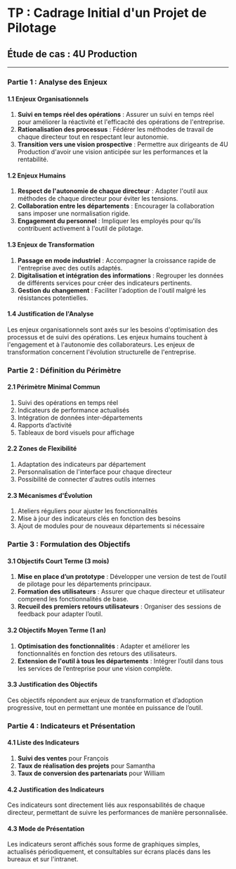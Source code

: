 # TP : Cadrage Initial d'un Projet de Pilotage

## Étude de cas : 4U Production

---

### Partie 1 : Analyse des Enjeux

#### 1.1 Enjeux Organisationnels

1. **Suivi en temps réel des opérations** : Assurer un suivi en temps réel pour améliorer la réactivité et l'efficacité des opérations de l'entreprise.
2. **Rationalisation des processus** : Fédérer les méthodes de travail de chaque directeur tout en respectant leur autonomie.
3. **Transition vers une vision prospective** : Permettre aux dirigeants de 4U Production d'avoir une vision anticipée sur les performances et la rentabilité.

#### 1.2 Enjeux Humains

1. **Respect de l'autonomie de chaque directeur** : Adapter l'outil aux méthodes de chaque directeur pour éviter les tensions.
2. **Collaboration entre les départements** : Encourager la collaboration sans imposer une normalisation rigide.
3. **Engagement du personnel** : Impliquer les employés pour qu'ils contribuent activement à l'outil de pilotage.

#### 1.3 Enjeux de Transformation

1. **Passage en mode industriel** : Accompagner la croissance rapide de l'entreprise avec des outils adaptés.
2. **Digitalisation et intégration des informations** : Regrouper les données de différents services pour créer des indicateurs pertinents.
3. **Gestion du changement** : Faciliter l'adoption de l'outil malgré les résistances potentielles.

#### 1.4 Justification de l'Analyse

Les enjeux organisationnels sont axés sur les besoins d'optimisation des processus et de suivi des opérations. Les enjeux humains touchent à l'engagement et à l'autonomie des collaborateurs. Les enjeux de transformation concernent l'évolution structurelle de l'entreprise.

### Partie 2 : Définition du Périmètre

#### 2.1 Périmètre Minimal Commun

1. Suivi des opérations en temps réel
2. Indicateurs de performance actualisés
3. Intégration de données inter-départements
4. Rapports d’activité
5. Tableaux de bord visuels pour affichage

#### 2.2 Zones de Flexibilité

1. Adaptation des indicateurs par département
2. Personnalisation de l'interface pour chaque directeur
3. Possibilité de connecter d'autres outils internes

#### 2.3 Mécanismes d'Évolution

1. Ateliers réguliers pour ajuster les fonctionnalités
2. Mise à jour des indicateurs clés en fonction des besoins
3. Ajout de modules pour de nouveaux départements si nécessaire

### Partie 3 : Formulation des Objectifs

#### 3.1 Objectifs Court Terme (3 mois)

1. **Mise en place d’un prototype** : Développer une version de test de l’outil de pilotage pour les départements principaux.
2. **Formation des utilisateurs** : Assurer que chaque directeur et utilisateur comprend les fonctionnalités de base.
3. **Recueil des premiers retours utilisateurs** : Organiser des sessions de feedback pour adapter l’outil.

#### 3.2 Objectifs Moyen Terme (1 an)

1. **Optimisation des fonctionnalités** : Adapter et améliorer les fonctionnalités en fonction des retours des utilisateurs.
2. **Extension de l'outil à tous les départements** : Intégrer l’outil dans tous les services de l’entreprise pour une vision complète.

#### 3.3 Justification des Objectifs

Ces objectifs répondent aux enjeux de transformation et d’adoption progressive, tout en permettant une montée en puissance de l’outil.

### Partie 4 : Indicateurs et Présentation

#### 4.1 Liste des Indicateurs

1. **Suivi des ventes** pour François
2. **Taux de réalisation des projets** pour Samantha
3. **Taux de conversion des partenariats** pour William

#### 4.2 Justification des Indicateurs

Ces indicateurs sont directement liés aux responsabilités de chaque directeur, permettant de suivre les performances de manière personnalisée.

#### 4.3 Mode de Présentation

Les indicateurs seront affichés sous forme de graphiques simples, actualisés périodiquement, et consultables sur écrans placés dans les bureaux et sur l'intranet.
